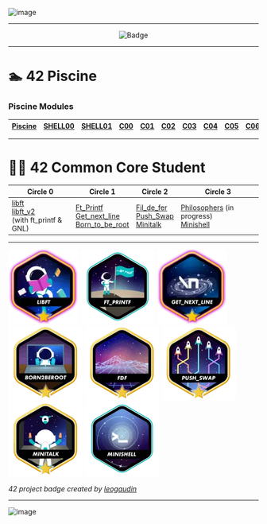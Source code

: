 
![image](https://images-wixmp-ed30a86b8c4ca887773594c2.wixmp.com/f/c83c004e-1370-4756-88e5-4071de797088/de0dib6-0d584820-45d9-49c8-a54d-a33b98ac8372.gif?token=eyJ0eXAiOiJKV1QiLCJhbGciOiJIUzI1NiJ9.eyJzdWIiOiJ1cm46YXBwOjdlMGQxODg5ODIyNjQzNzNhNWYwZDQxNWVhMGQyNmUwIiwiaXNzIjoidXJuOmFwcDo3ZTBkMTg4OTgyMjY0MzczYTVmMGQ0MTVlYTBkMjZlMCIsIm9iaiI6W1t7InBhdGgiOiJcL2ZcL2M4M2MwMDRlLTEzNzAtNDc1Ni04OGU1LTQwNzFkZTc5NzA4OFwvZGUwZGliNi0wZDU4NDgyMC00NWQ5LTQ5YzgtYTU0ZC1hMzNiOThhYzgzNzIuZ2lmIn1dXSwiYXVkIjpbInVybjpzZXJ2aWNlOmZpbGUuZG93bmxvYWQiXX0.oIKwFOK9Aqd8E2YOv8KDWQoSyNhyM_7E6T34Td20ZKE)

---

<p align="center">
  <img src="https://badge.mediaplus.ma/binary/olthorel?1337Badge=off&UM6P=off" alt="Badge">
</p>

---
# 🏊 42 Piscine

### Piscine Modules
| [Piscine](https://github.com/othorel/Piscine) | [SHELL00](https://github.com/othorel/Piscine/tree/main/Shell00) | [SHELL01](https://github.com/othorel/Piscine/tree/main/Shell01) | [C00](https://github.com/othorel/Piscine/tree/main/C00) | [C01](https://github.com/othorel/Piscine/tree/main/C01) | [C02](https://github.com/othorel/Piscine/tree/main/C02) | [C03](https://github.com/othorel/Piscine/tree/main/C03) | [C04](https://github.com/othorel/Piscine/tree/main/C04) | [C05](https://github.com/othorel/Piscine/tree/main/C05) | [C06](https://github.com/othorel/Piscine/tree/main/C06) | [C07](https://github.com/othorel/Piscine/tree/main/C07) | [C08](https://github.com/othorel/Piscine/tree/main/C08) | [C09](https://github.com/othorel/Piscine/tree/main/C09) | [C10](https://github.com/othorel/Piscine/tree/main/C10) | [C11](https://github.com/othorel/Piscine/tree/main/C11) | [C12](https://github.com/othorel/Piscine/tree/main/C12) |
|-------------------|-------------------|-------------------|-------------------|-------------------|-------------------|-------------------|-------------------|-------------------|-------------------|-------------------|-------------------|-------------------|-------------------|-------------------|-------------------|

---

# 🧑‍🎓 42 Common Core Student

| **Circle 0** | **Circle 1** | **Circle 2** | **Circle 3** |
|--------------|--------------|--------------|--------------|
| [libft](https://github.com/othorel/libft) <br> [libft_v2](https://github.com/othorel/Libft_V2) <br> (with ft_printf & GNL) | [Ft_Printf](https://github.com/othorel/ft_printf) <br> [Get_next_line](https://github.com/othorel/get_next_line) <br> [Born_to_be_root](https://github.com/othorel/42-Born2beroot) | [Fil_de_fer](https://github.com/othorel/Fil-De-Fer) <br> [Push_Swap](https://github.com/othorel/Push_swap) <br> [Minitalk](https://github.com/othorel/minitalk) | [Philosophers](https://github.com/othorel/Philosophers) (in progress) <br> [Minishell](https://github.com/othorel/minishell)
---
[![libft](https://raw.githubusercontent.com/leogaudin/42_project_badges/main/badges/libft_bonus_max.webp)](https://github.com/othorel/libft) [![printf](https://raw.githubusercontent.com/leogaudin/42_project_badges/main/badges/ft_printf.webp)](https://github.com/othorel/ft_printf) [![gnl](https://raw.githubusercontent.com/leogaudin/42_project_badges/main/badges/get_next_line_bonus_max.webp)](https://github.com/othorel/get_next_line) [![b2broot](https://raw.githubusercontent.com/leogaudin/42_project_badges/main/badges/born2beroot_bonus.webp)](https://github.com/othorel/42-Born2beroot)    [![fdf](https://raw.githubusercontent.com/leogaudin/42_project_badges/main/badges/fdf_bonus.webp)](https://github.com/othorel/Fil-De-Fer) [![ps](https://github.com/leogaudin/42_project_badges/raw/main/badges/push_swap_bonus.webp)](https://github.com/othorel/Push_swap) [![mini](https://github.com/leogaudin/42_project_badges/raw/main/badges/minitalk_bonus.webp)](https://github.com/othorel/minitalk) [![shell](https://github.com/leogaudin/42_project_badges/raw/main/badges/minishell.webp)](https://github.com/othorel/minishell)

*42 project badge created by [leogaudin](https://github.com/leogaudin/42_project_badges)*

---

![image](https://user-images.githubusercontent.com/58959408/157782696-8bc9ca49-ca61-4ab5-8b83-49c4e76c1a8f.svg)
